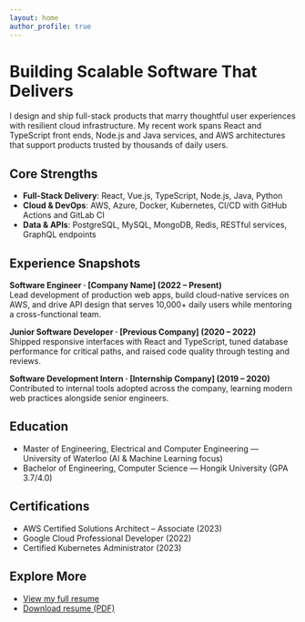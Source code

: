 ```yaml
---
layout: home
author_profile: true
---
```


# Building Scalable Software That Delivers

I design and ship full-stack products that marry thoughtful user experiences with resilient cloud infrastructure. My recent work spans React and TypeScript front ends, Node.js and Java services, and AWS architectures that support products trusted by thousands of daily users.

## Core Strengths

- **Full-Stack Delivery**: React, Vue.js, TypeScript, Node.js, Java, Python
- **Cloud & DevOps**: AWS, Azure, Docker, Kubernetes, CI/CD with GitHub Actions and GitLab CI
- **Data & APIs**: PostgreSQL, MySQL, MongoDB, Redis, RESTful services, GraphQL endpoints

## Experience Snapshots

**Software Engineer · [Company Name] (2022 – Present)**  
Lead development of production web apps, build cloud-native services on AWS, and drive API design that serves 10,000+ daily users while mentoring a cross-functional team.

**Junior Software Developer · [Previous Company] (2020 – 2022)**  
Shipped responsive interfaces with React and TypeScript, tuned database performance for critical paths, and raised code quality through testing and reviews.

**Software Development Intern · [Internship Company] (2019 – 2020)**  
Contributed to internal tools adopted across the company, learning modern web practices alongside senior engineers.

## Education

- Master of Engineering, Electrical and Computer Engineering — University of Waterloo (AI & Machine Learning focus)
- Bachelor of Engineering, Computer Science — Hongik University (GPA 3.7/4.0)

## Certifications

- AWS Certified Solutions Architect – Associate (2023)
- Google Cloud Professional Developer (2022)
- Certified Kubernetes Administrator (2023)

## Explore More

- [View my full resume](/resume/)
- [Download resume (PDF)](/assets/files/Juyoung(Justin)Park%20CV_2025_US.pdf)
